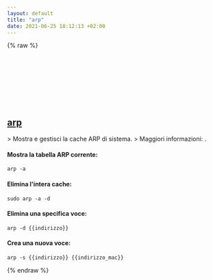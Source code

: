 ```yaml
---
layout: default
title: "arp"
date: 2021-06-25 18:12:13 +02:00
---
```

{% raw %}
<h2 id="arp">
  <a href="/it/common/arp.html">arp</a> <a href="#arp"><svg class="icon">
    <use href="/assets/images/unicode_sprite.svg#link" />
  </svg></a>
</h2>
> Mostra e gestisci la cache ARP di sistema.
> Maggiori informazioni: <https://manned.org/arp>.

#### Mostra la tabella ARP corrente:
```shell
arp -a
```
#### Elimina l'intera cache:
```shell
sudo arp -a -d
```
#### Elimina una specifica voce:
```shell
arp -d {{indirizzo}}
```
#### Crea una nuova voce:
```shell
arp -s {{indirizzo}} {{indirizzo_mac}}
```
{% endraw %}